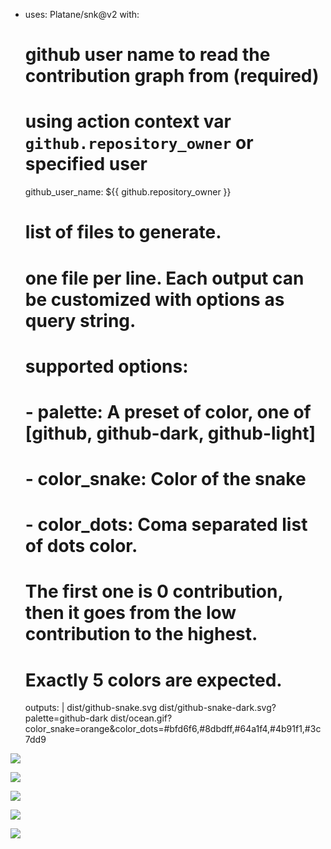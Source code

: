 - uses: Platane/snk@v2
  with:
    # github user name to read the contribution graph from (**required**)
    # using action context var `github.repository_owner` or specified user
    github_user_name: ${{ github.repository_owner }}

    # list of files to generate.
    # one file per line. Each output can be customized with options as query string.
    #
    #  supported options:
    #  - palette:     A preset of color, one of [github, github-dark, github-light]
    #  - color_snake: Color of the snake
    #  - color_dots:  Coma separated list of dots color.
    #                 The first one is 0 contribution, then it goes from the low contribution to the highest.
    #                 Exactly 5 colors are expected.
    outputs: |
      dist/github-snake.svg
      dist/github-snake-dark.svg?palette=github-dark
      dist/ocean.gif?color_snake=orange&color_dots=#bfd6f6,#8dbdff,#64a1f4,#4b91f1,#3c7dd9

![](https://github-profile-summary-cards.vercel.app/api/cards/profile-details?username=mkneeds&theme=solarized_dark)

![](https://github-profile-summary-cards.vercel.app/api/cards/most-commit-language?username=mkneeds&theme=solarized_dark)

![](https://github-profile-summary-cards.vercel.app/api/cards/repos-per-language?username=mkneeds&theme=solarized_dark)

![](https://github-profile-summary-cards.vercel.app/api/cards/stats?username=mkneeds&theme=solarized_dark)

![](https://github-profile-summary-cards.vercel.app/api/cards/productive-time?username=mkneedst&theme=solarized_dark)
